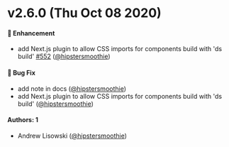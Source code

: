 # v2.6.0 (Thu Oct 08 2020)

#### 🚀 Enhancement

- add Next.js plugin to allow CSS imports for components build with 'ds build' [#552](https://github.com/intuit/design-systems-cli/pull/552) ([@hipstersmoothie](https://github.com/hipstersmoothie))

#### 🐛 Bug Fix

- add note in docs ([@hipstersmoothie](https://github.com/hipstersmoothie))
- add Next.js plugin to allow CSS imports for components build with 'ds build' ([@hipstersmoothie](https://github.com/hipstersmoothie))

#### Authors: 1

- Andrew Lisowski ([@hipstersmoothie](https://github.com/hipstersmoothie))
